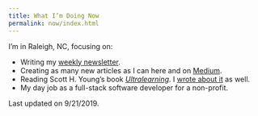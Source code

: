 ```yaml
---
title: What I’m Doing Now
permalink: now/index.html
---
```

I&#8217;m in Raleigh, NC, focusing on:

  * Writing my [weekly newsletter][1].
  * Creating as many new articles as I can here and on [Medium][2].
  * Reading Scott H. Young&#8217;s book [_Ultralearning_][3]. I [wrote about it][4] as well.
  * My day job as a full-stack software developer for a non-profit.

Last updated on 9/21/2019.

 [1]: https://joshuakeel.com/subscribe/
 [2]: https://medium.com/@joshuakeel
 [3]: https://www.amazon.com/dp/006285268X/?tag=n
 [4]: https://joshuakeel.com/ultralearning-for-fun-and-profit/